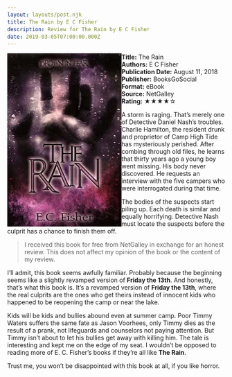 ```yaml
---
layout: layouts/post.njk
title: The Rain by E C Fisher
description: Review for The Rain by E C Fisher
date: 2019-03-05T07:00:00.000Z
---
```

<section class="review__info">

<img loading="lazy" class="movie__poster" src="/static/images/book/therain.webp" alt="Book Cover for The Rain by E C Fisher" width="264" height="400" align="left">

<b>Title:</b> The Rain\
<b>Authors:</b> E C Fisher\
<b>Publication Date:</b> August 11, 2018\
<b>Publisher:</b> BooksGoSocial\
<b>Format:</b> eBook\
<b>Source:</b> NetGalley\
<b>Rating:</b> &#9733;&#9733;&#9733;&#9733;&#9734;

<p class="review__description">A storm is raging. That’s merely one of Detective Daniel Nash’s troubles. Charlie Hamilton, the resident drunk and proprietor of Camp High Tide has mysteriously perished. After combing through old files, he learns that thirty years ago a young boy went missing. His body never discovered. He requests an interview with the five campers who were interrogated during that time.</p>

<p>The bodies of the suspects start piling up. Each death is similar and equally horrifying. Detective Nash must locate the suspects before the culprit has a chance to finish them off.</p>

</section>

> I received this book for free from NetGalley in exchange for an honest review. This does not affect my opinion of the book or the content of my review.

I’ll admit, this book seems awfully familiar. Probably because the beginning seems like a slightly revamped version of **Friday the 13th**. And honestly, that’s what this book is. It’s a revamped version of **Friday the 13th**, where the real culprits are the ones who get theirs instead of innocent kids who happened to be reopening the camp or near the lake.

Kids will be kids and bullies abound even at summer camp. Poor Timmy Waters suffers the same fate as Jason Voorhees, only Timmy dies as the result of a prank, not lifeguards and counselors not paying attention. But Timmy isn’t about to let his bullies get away with killing him. The tale is interesting and kept me on the edge of my seat. I wouldn’t be opposed to reading more of E. C. Fisher’s books if they’re all like **The Rain**.

Trust me, you won’t be disappointed with this book at all, if you like horror.